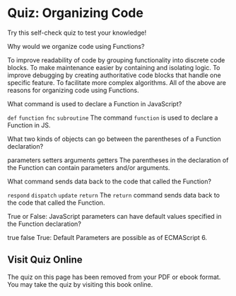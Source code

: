 # Quiz: Organizing Code

Try this self-check quiz to test your knowledge!

<quiz name="">
    <question multiple>
        <p>Why would we organize code using Functions?</p>
        <answer correct>To improve readability of code by grouping functionality into discrete code blocks.</answer>
        <answer correct>To make maintenance easier by containing and isolating logic.</answer>
        <answer correct>To improve debugging by creating authoritative code blocks that handle one specific feature.</answer>
        <answer correct>To facilitate more complex algorithms.</answer>
        <explanation>All of the above are reasons for organizing code using Functions.</explanation>
    </question>
    <question>
        <p>What command is used to declare a Function in JavaScript?</p>
        <answer><code>def</code></answer>
        <answer correct><code>function</code></answer>
        <answer><code>fnc</code></answer>
        <answer><code>subroutine</code></answer>
        <explanation>The command <code>function</code> is used to declare a Function in JS.</explanation>
    </question>
    <question multiple>
        <p>What two kinds of objects can go between the parentheses of a Function declaration?</p>
        <answer correct>parameters</answer>
        <answer>setters</answer>
        <answer correct>arguments</answer>
        <answer>getters</answer>
        <explanation>The parentheses in the declaration of the Function can contain parameters and/or arguments.</explanation>
    </question>
    <question>
        <p>What command sends data back to the code that called the Function?</p>
        <answer><code>respond</code></answer>
        <answer ><code>dispatch</code></answer>
        <answer><code>update</code></answer>
        <answer correct><code>return</code></answer>
        <explanation>The <code>return</code> command sends data back to the code that called the Function.</explanation>
    </question>
    <question>
        <p>True or False: JavaScript parameters can have default values specified in the Function declaration?</p>
        <answer correct>true</answer>
        <answer>false</answer>
        <explanation>True: Default Parameters are possible as of ECMAScript 6.</explanation>
    </question>  
</quiz>

<div class="no-quiz">
     <h2>Visit Quiz Online</h2>
     <p> 
         The quiz on this page has been removed from your PDF 
         or ebook format. You may take the quiz by visiting
         this book online.
     </p>
</div>
